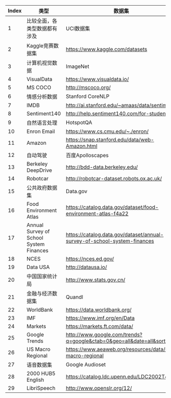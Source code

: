| **Index** | **类型**                                | **数据集**                                                   | **网址**                                    |
| --------- | --------------------------------------- | ------------------------------------------------------------ | ------------------------------------------- |
| 1         | 比较全面，各类型数据都有涉及            | UCI数据集                                                    | http://archive.ics.uci.edu/ml/datasets.php  |
| 2         | Kaggle竞赛数据集                        | https://www.kaggle.com/datasets                              |                                             |
| 3         | 计算机视觉数据                          | ImageNet                                                     | http://image-net.org/                       |
| 4         | VisualData                              | https://www.visualdata.io/                                   |                                             |
| 5         | MS COCO                                 | http://mscoco.org/                                           |                                             |
| 6         | 情感分析数据                            | Stanford CoreNLP                                             | http://nlp.stanford.edu/sentiment/code.html |
| 7         | IMDB                                    | http://ai.stanford.edu/~amaas/data/sentiment/                |                                             |
| 8         | Sentiment140                            | http://help.sentiment140.com/for-students/                   |                                             |
| 9         | 自然语言处理                            | HotspotQA                                                    | https://hotpotqa.github.io/                 |
| 10        | Enron Email                             | https://www.cs.cmu.edu/~./enron/                             |                                             |
| 11        | Amazon                                  | https://snap.stanford.edu/data/web-Amazon.html               |                                             |
| 12        | 自动驾驶                                | 百度Apolloscapes                                             | http://apolloscape.auto/                    |
| 13        | Berkeley DeepDrive                      | http://bdd-data.berkeley.edu/                                |                                             |
| 14        | Robotcar                                | http://robotcar-dataset.robots.ox.ac.uk/                     |                                             |
| 15        | 公共政府数据集                          | Data.gov                                                     | https://www.data.gov/                       |
| 16        | Food Environment Atlas                  | https://catalog.data.gov/dataset/food-environment-atlas-f4a22 |                                             |
| 17        | Annual Survey of School System Finances | https://catalog.data.gov/dataset/annual-survey-of-school-system-finances |                                             |
| 18        | NCES                                    | https://nces.ed.gov/                                         |                                             |
| 19        | Data USA                                | http://datausa.io/                                           |                                             |
| 20        | 中国国家统计局                          | http://www.stats.gov.cn/                                     |                                             |
| 21        | 金融与经济数据集                        | Quandl                                                       | https://www.quandl.com/                     |
| 22        | WorldBank                               | https://data.worldbank.org/                                  |                                             |
| 23        | IMF                                     | https://www.imf.org/en/Data                                  |                                             |
| 24        | Markets                                 | https://markets.ft.com/data/                                 |                                             |
| 25        | Google Trends                           | http://www.google.com/trends?q=google&ctab=0&geo=all&date=all&sort=0 |                                             |
| 26        | US Macro Regional                       | https://www.aeaweb.org/resources/data/us-macro-regional      |                                             |
| 27        | 语音数据集                              | Google Audioset                                              | https://research.google.com/audioset/       |
| 28        | 2000 HUB5 English                       | https://catalog.ldc.upenn.edu/LDC2002T43                     |                                             |
| 29        | LibriSpeech                             | http://www.openslr.org/12/                                   |                                             |
